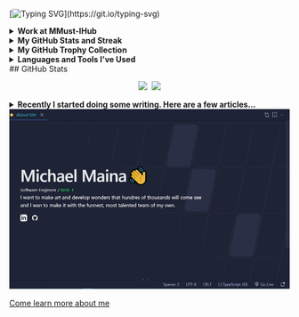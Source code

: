 
[![Typing SVG](https://readme-typing-svg.demolab.com?font=Fira+Code&duration=2000&pause=1000&color=2BF715FF&background=FFFFF900&center=true&vCenter=true&width=435&lines=Hello%F0%9F%91%8B;I'm+Michael+Maina;A+software+developer;And+I+love+coffee...)](https://git.io/typing-svg)

<details><summary><b>Work at MMust-IHub</b></summary>

I am a student at mmust and also the current [MMUST-Ihub](https://mmust-ihub.vercel.app) Development Lead. I major in frontend and mobile development. I use react, nextJs for web development and React native for mobile development

</details>

<details><summary><b>My GitHub Stats and Streak</b></summary>

<p align="center"><img src="https://github-readme-stats.vercel.app/api?username=Muchael123&show_icons=true&count_private=true&hide=issues,contribs&theme=react" alt="GitHub stats" /></p>

<p align="center"><img src="https://streak-stats.demolab.com?user=Muchael123&theme=react&border_radius=5&date_format=M%20j%5B%2C%20Y%5D&currStreakNum=DD0000" alt="Muchael123's GitHub streak stats" /></p>

<!-- <p align="center"><img src="https://github-readme-stats-flax-seven-13.vercel.app?user=Muchael123&theme=react&border_radius=5&fire=FF0000&ring=FF0000&currStreakNum=FF0000" alt="Muchael123's GitHub streak stats" /></p> -->

<!-- <p align="center"><img src="https://github-readme-streak-stats.herokuapp.com?user=Muchael123=react&border_radius=5&fire=FF0000&ring=FF0000&currStreakNum=FF0000" alt="Muchael123's GitHub streak stats" /></p> -->

</details>

<details><summary><b>My GitHub Trophy Collection</b></summary>

<p align="center">
<img alig src="https://github-profile-trophy.vercel.app/?username=Muchael123&margin-w=8&column=4&title=MultipleLang,Organizations,Repositories,Commits,Followers,PullRequest,Stars,Issues&theme=darkhub&no-frame=true" alt="github trophies" />
</p>

</details>

<details><summary><b>Languages and Tools I've Used</b></summary>
<br>
<p align="center">
  <img src="https://skillicons.dev/icons?i=html,css,js,react,nextjs,bootstrap,tailwind,mongodb,supabase,nodejs,prisma,jest,bitbucket,docker,prometheus,androidstudio,git,github,azure,vercel,emacs,figma,gcp,githubactions,gradle,graphql,vscode&perline=7&theme=dark" />
</p>
<br><br>

</details>
## GitHub Stats 

<p align="center">
  <a href=""><img src="https://github-readme-stats.vercel.app/api/top-langs/?username=Muchael123&layout=compact&langs_count=103&theme=shades-of-purple"/></a>&nbsp
  <a href=""><img src="https://github-readme-stats.vercel.app/api?username=Muchael123&count_private=true&show_icons=true3&theme=shades-of-purple"/></a>
</p>

<details><summary><b>Recently I started doing some writing. Here are a few articles...</b></summary>

<!-- BLOG-POST-LIST:START -->
 [Introduction to nodejs!](https://installing-node-js.hashnode.dev/introduction-to-nodejs)
 <br/>
 [The 5 essential elements of a winning landing page!](https://installing-node-js.hashnode.dev/the-5-essential-elements-of-a-winning-landing-page)
 <br/>
  [ExpressJs project setup!](https://express-roject-setup.hashnode.dev/api-setup-nodejs)

</details>


<a href="https://michael-maina.me/#about-me">
  <img
    alt="I want to make art and develop wonders that hundres of thousands will come see, \n and I wan to make it with the funnest, most talented team of my own" width="750"
    src="https://github.com/Muchael123/Muchael123/blob/main/Maich.jpeg"
  />
</a>

[Come learn more about me](https://michael-maina.me/#about-me)
